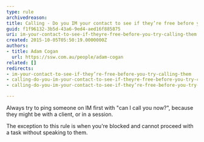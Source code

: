 ```yaml
---
type: rule
archivedreason: 
title: Calling - Do you IM your contact to see if they’re free before you try calling them?
guid: f1f96132-3b5d-43a6-9ed4-aed16f885875
uri: im-your-contact-to-see-if-theyre-free-before-you-try-calling-them
created: 2015-10-05T05:50:19.0000000Z
authors:
- title: Adam Cogan
  url: https://ssw.com.au/people/adam-cogan
related: []
redirects:
- im-your-contact-to-see-if-they’re-free-before-you-try-calling-them
- calling-do-you-im-your-contact-to-see-if-theyre-free-before-you-try-calling-them
- calling-do-you-im-your-contact-to-see-if-they’re-free-before-you-try-calling-them

---
```


Always try to ping someone on IM first with "can I call you now?", because they might be with a client, or in a session.

The exception to this rule is when you're blocked and cannot proceed with a task without speaking to them.

<!--endintro-->
